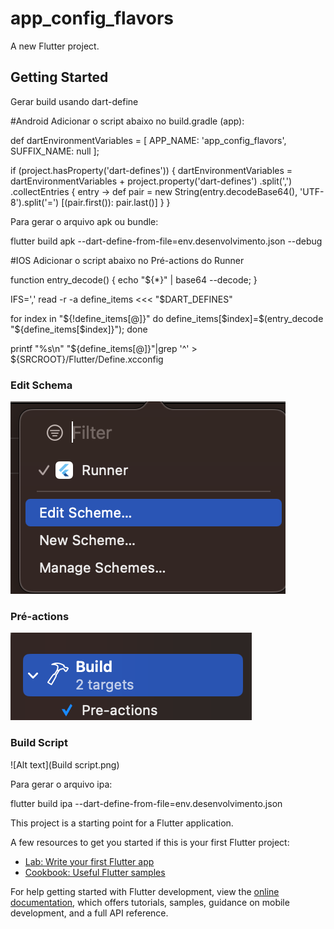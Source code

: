 # app_config_flavors

A new Flutter project.

## Getting Started

Gerar build usando dart-define

#Android
Adicionar o script abaixo no build.gradle (app):

def dartEnvironmentVariables = [
    APP_NAME: 'app_config_flavors',
    SUFFIX_NAME: null
];

if (project.hasProperty('dart-defines')) {
    dartEnvironmentVariables = dartEnvironmentVariables + project.property('dart-defines')
            .split(',')
            .collectEntries { entry ->
                def pair = new String(entry.decodeBase64(), 'UTF-8').split('=')
                [(pair.first()): pair.last()]
            }
}

Para gerar o arquivo apk ou bundle:

flutter build apk --dart-define-from-file=env.desenvolvimento.json --debug


#IOS
Adicionar o script abaixo no Pré-actions do Runner

function entry_decode() { echo "${*}" | base64 --decode; }

IFS=',' read -r -a define_items <<< "$DART_DEFINES"


for index in "${!define_items[@]}"
do
    define_items[$index]=$(entry_decode "${define_items[$index]}");
done

printf "%s\n" "${define_items[@]}"|grep '^' > ${SRCROOT}/Flutter/Define.xcconfig

### Edit Schema
![Alt text](edit_schema.png)
### Pré-actions
![Alt text](Pré-actions.png)
### Build Script
![Alt text](Build script.png)

Para gerar o arquivo ipa:

flutter build ipa --dart-define-from-file=env.desenvolvimento.json



This project is a starting point for a Flutter application.

A few resources to get you started if this is your first Flutter project:

- [Lab: Write your first Flutter app](https://docs.flutter.dev/get-started/codelab)
- [Cookbook: Useful Flutter samples](https://docs.flutter.dev/cookbook)

For help getting started with Flutter development, view the
[online documentation](https://docs.flutter.dev/), which offers tutorials,
samples, guidance on mobile development, and a full API reference.
